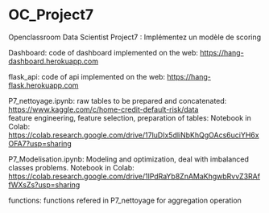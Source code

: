 # OC_Project7
Openclassroom Data Scientist Project7 : Implémentez un modèle de scoring

Dashboard: code of dashboard implemented on the web: https://hang-dashboard.herokuapp.com

flask_api: code of api implemented on the web: https://hang-flask.herokuapp.com

P7_nettoyage.ipynb: raw tables to be prepared and concatenated: https://www.kaggle.com/c/home-credit-default-risk/data <br>
feature engineering, feature selection, preparation of tables: Notebook in Colab: https://colab.research.google.com/drive/17luDIx5dliNbKhQgOAcs6uciYH6xOFA7?usp=sharing

P7_Modelisation.ipynb: Modeling and optimization, deal with imbalanced classes problems. Notebook in Colab:
https://colab.research.google.com/drive/1lPdRaYb8ZnAMaKhgwbRvvZ3RAffWXsZs?usp=sharing

functions: functions refered in P7_nettoyage for aggregation operation 
